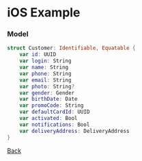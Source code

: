# iOS Example





### Model


```swift
struct Customer: Identifiable, Equatable {
    var id: UUID
    var login: String
    var name: String
    var phone: String
    var email: String
    var photo: String?
    var gender: Gender
    var birthDate: Date
    var promoCode: String
    var defaultCardId: UUID
    var activated: Bool
    var notifications: Bool
    var deliveryAddress: DeliveryAddress 
}    
```

[Back](http://developers.kiobo.co)
